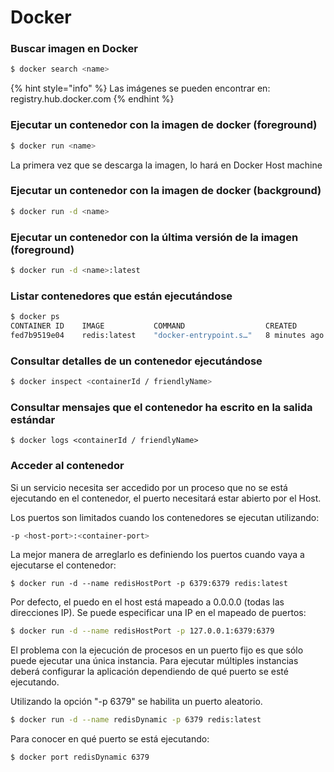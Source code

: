 # Docker

### Buscar imagen en Docker

```bash
$ docker search <name>
```

{% hint style="info" %}
Las imágenes se pueden encontrar en: registry.hub.docker.com
{% endhint %}

### Ejecutar un contenedor con la imagen de docker \(foreground\)

```bash
$ docker run <name>
```

La primera vez que se descarga la imagen, lo hará en Docker Host machine

### Ejecutar un contenedor con la imagen de docker \(background\)

```bash
$ docker run -d <name>
```

### Ejecutar un contenedor con la última versión de la imagen \(foreground\)

```bash
$ docker run -d <name>:latest
```

### Listar contenedores que están ejecutándose

```bash
$ docker ps
CONTAINER ID    IMAGE           COMMAND                  CREATED         STATUS       PORTS       NAMES
fed7b9519e04    redis:latest    "docker-entrypoint.s…"   8 minutes ago   Up 8 minutes 6379/tcp    jolly_tesla
```

### Consultar detalles de un contenedor ejecutándose

```bash
$ docker inspect <containerId / friendlyName>
```

### Consultar mensajes que el contenedor ha escrito en la salida estándar

```text
$ docker logs <containerId / friendlyName>
```

### Acceder al contenedor

Si un servicio necesita ser accedido por un proceso que no se está ejecutando en el contenedor, el puerto necesitará estar abierto por el Host.

Los puertos son limitados cuando los contenedores se ejecutan utilizando:

```bash
-p <host-port>:<container-port>
```

La mejor manera de arreglarlo es definiendo los puertos cuando vaya a ejecutarse el contenedor:

```text
$ docker run -d --name redisHostPort -p 6379:6379 redis:latest
```

Por defecto, el puedo en el host está mapeado a 0.0.0.0 \(todas las direcciones IP\). Se puede especificar una IP en el mapeado de puertos: 

```bash
$ docker run -d --name redisHostPort -p 127.0.0.1:6379:6379
```

El problema con la ejecución de procesos en un puerto fijo es que sólo puede ejecutar una única instancia. Para ejecutar múltiples instancias deberá configurar la aplicación dependiendo de qué puerto se esté ejecutando.

Utilizando la opción "-p 6379" se habilita un puerto aleatorio. 

```bash
$ docker run -d --name redisDynamic -p 6379 redis:latest
```

Para conocer en qué puerto se está ejecutando:

```bash
$ docker port redisDynamic 6379
```



